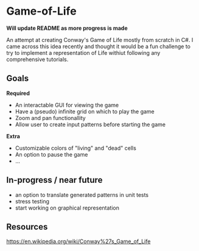 # Game-of-Life

**Will update README as more progress is made**

An attempt at creating Conway's Game of Life mostly from scratch in C#.  I came across this idea recently and thought it would be a fun challenge to 
try to implement a representation of Life withiut following any comprehensive tutorials.  

## Goals

  **Required**
  - An interactable GUI for viewing the game
  - Have a (pseudo) infinite grid on which to play the game
  - Zoom and pan functionallity
  - Allow user to create input patterns before starting the game
	
  **Extra**
  - Customizable colors of "living" and "dead" cells
  - An option to pause the game
  - ...

## In-progress / near future
  - an option to translate generated patterns in unit tests
  - stress testing 
  - start working on graphical representation

## Resources

https://en.wikipedia.org/wiki/Conway%27s_Game_of_Life

